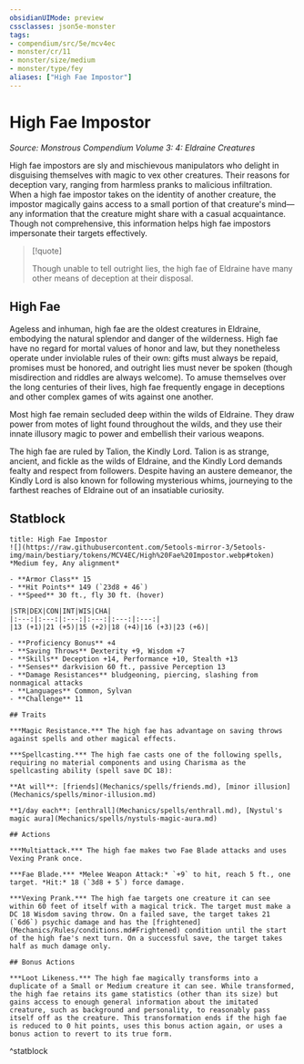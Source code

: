 ```yaml
---
obsidianUIMode: preview
cssclasses: json5e-monster
tags:
- compendium/src/5e/mcv4ec
- monster/cr/11
- monster/size/medium
- monster/type/fey
aliases: ["High Fae Impostor"]
---
```

# High Fae Impostor
*Source: Monstrous Compendium Volume 3: 4: Eldraine Creatures*  

High fae impostors are sly and mischievous manipulators who delight in disguising themselves with magic to vex other creatures. Their reasons for deception vary, ranging from harmless pranks to malicious infiltration. When a high fae impostor takes on the identity of another creature, the impostor magically gains access to a small portion of that creature's mind—any information that the creature might share with a casual acquaintance. Though not comprehensive, this information helps high fae impostors impersonate their targets effectively.

> [!quote]  
> 
> Though unable to tell outright lies, the high fae of Eldraine have many other means of deception at their disposal.

## High Fae

Ageless and inhuman, high fae are the oldest creatures in Eldraine, embodying the natural splendor and danger of the wilderness. High fae have no regard for mortal values of honor and law, but they nonetheless operate under inviolable rules of their own: gifts must always be repaid, promises must be honored, and outright lies must never be spoken (though misdirection and riddles are always welcome). To amuse themselves over the long centuries of their lives, high fae frequently engage in deceptions and other complex games of wits against one another.

Most high fae remain secluded deep within the wilds of Eldraine. They draw power from motes of light found throughout the wilds, and they use their innate illusory magic to power and embellish their various weapons.

The high fae are ruled by Talion, the Kindly Lord. Talion is as strange, ancient, and fickle as the wilds of Eldraine, and the Kindly Lord demands fealty and respect from followers. Despite having an austere demeanor, the Kindly Lord is also known for following mysterious whims, journeying to the farthest reaches of Eldraine out of an insatiable curiosity.

## Statblock

```ad-statblock
title: High Fae Impostor
![](https://raw.githubusercontent.com/5etools-mirror-3/5etools-img/main/bestiary/tokens/MCV4EC/High%20Fae%20Impostor.webp#token)
*Medium fey, Any alignment*

- **Armor Class** 15
- **Hit Points** 149 (`23d8 + 46`)
- **Speed** 30 ft., fly 30 ft. (hover)

|STR|DEX|CON|INT|WIS|CHA|
|:---:|:---:|:---:|:---:|:---:|:---:|
|13 (+1)|21 (+5)|15 (+2)|18 (+4)|16 (+3)|23 (+6)|

- **Proficiency Bonus** +4
- **Saving Throws** Dexterity +9, Wisdom +7
- **Skills** Deception +14, Performance +10, Stealth +13
- **Senses** darkvision 60 ft., passive Perception 13
- **Damage Resistances** bludgeoning, piercing, slashing from nonmagical attacks
- **Languages** Common, Sylvan
- **Challenge** 11

## Traits

***Magic Resistance.*** The high fae has advantage on saving throws against spells and other magical effects.

***Spellcasting.*** The high fae casts one of the following spells, requiring no material components and using Charisma as the spellcasting ability (spell save DC 18):

**At will**: [friends](Mechanics/spells/friends.md), [minor illusion](Mechanics/spells/minor-illusion.md)

**1/day each**: [enthrall](Mechanics/spells/enthrall.md), [Nystul's magic aura](Mechanics/spells/nystuls-magic-aura.md)

## Actions

***Multiattack.*** The high fae makes two Fae Blade attacks and uses Vexing Prank once.

***Fae Blade.*** *Melee Weapon Attack:* `+9` to hit, reach 5 ft., one target. *Hit:* 18 (`3d8 + 5`) force damage.

***Vexing Prank.*** The high fae targets one creature it can see within 60 feet of itself with a magical trick. The target must make a DC 18 Wisdom saving throw. On a failed save, the target takes 21 (`6d6`) psychic damage and has the [frightened](Mechanics/Rules/conditions.md#Frightened) condition until the start of the high fae's next turn. On a successful save, the target takes half as much damage only.

## Bonus Actions

***Loot Likeness.*** The high fae magically transforms into a duplicate of a Small or Medium creature it can see. While transformed, the high fae retains its game statistics (other than its size) but gains access to enough general information about the imitated creature, such as background and personality, to reasonably pass itself off as the creature. This transformation ends if the high fae is reduced to 0 hit points, uses this bonus action again, or uses a bonus action to revert to its true form.
```
^statblock
